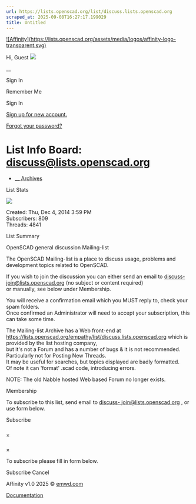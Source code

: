 ```yaml
---
url: https://lists.openscad.org/list/discuss.lists.openscad.org
scraped_at: 2025-09-08T16:27:17.199029
title: Untitled
---
```


[ ![Affinity](https://lists.openscad.org/assets/media/logos/affinity-logo-
transparent.svg) ](/)

Hi, Guest ![](/assets/media/users/default.jpg)

__

Sign In

Remember Me

Sign In

[ Sign up for new account. ](https://lists.openscad.org/register)

[ Forgot your password? ](https://lists.openscad.org/password/reset)

#  List Info Board: discuss@lists.openscad.org

  * [ __ Archives ](/empathy/list/discuss.lists.openscad.org)

List Stats

![](https://lists.openscad.org/assets/media/logos/envelope_icon.png)

Created: Thu, Dec 4, 2014 3:59 PM  
Subscribers: 809  
Threads: 4841

List Summary

OpenSCAD general discussion Mailing-list

The OpenSCAD Mailing-list is a place to discuss usage, problems and
development topics related to OpenSCAD.

If you wish to join the discussion you can either send an email to [discuss-
join@lists.openscad.org](mailto:discuss-join@lists.openscad.org) (no subject
or content required)  
or manually, see below under Membership.

You will receive a confirmation email which you MUST reply to, check your spam
folders.  
Once confirmed an Administrator will need to accept your subscription, this
can take some time.

The Mailing-list Archive has a Web front-end at
<https://lists.openscad.org/empathy/list/discuss.lists.openscad.org> which is
provided by the list hosting company,  
but it's not a Forum and has a number of bugs & it is not recommended.
Particularly not for Posting New Threads.  
It may be useful for searches, but topics displayed are badly formatted.  
Of note it can 'format' .scad code, introducing errors.

NOTE: The old Nabble hosted Web based Forum no longer exists.

Membership

To subscribe to this list, send email to [discuss-
join@lists.openscad.org](mailto:discuss-join@lists.openscad.org) , or use form
below.

Subscribe

#####

×

#####

×

To subscribe please fill in form below.

Subscribe Cancel

Affinity v1.0 2025 © [emwd.com](https://emwd.com/)

[Documentation](https://docs.harmonylists.io/view/Main_Page)

